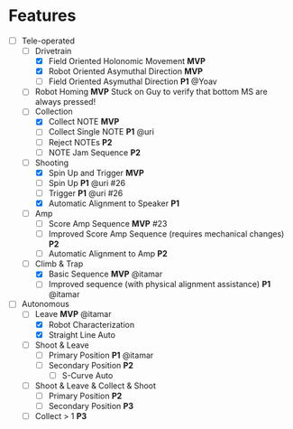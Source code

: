 # Features
- [ ] Tele-operated
  - [ ] Drivetrain
    - [x] Field Oriented Holonomic Movement **MVP**
    - [x] Robot Oriented Asymuthal Direction **MVP**
    - [ ] Field Oriented Asymuthal Direction **P1** @Yoav
  - [ ] Robot Homing **MVP** Stuck on Guy to verify that bottom MS are always pressed!
  - [ ] Collection
    - [x] Collect NOTE **MVP**
    - [ ] Collect Single NOTE **P1** @uri
    - [ ] Reject NOTEs **P2**
    - [ ] NOTE Jam Sequence **P2**
  - [ ] Shooting
    - [x] Spin Up and Trigger **MVP**
    - [ ] Spin Up **P1** @uri #26
    - [ ] Trigger **P1** @uri #26
    - [x] Automatic Alignment to Speaker **P1**
  - [ ] Amp
    - [ ] Score Amp Sequence **MVP** #23
    - [ ] Improved Score Amp Sequence (requires mechanical changes) **P2**
    - [ ] Automatic Alignment to Amp **P2**
  - [ ] Climb & Trap
    - [x] Basic Sequence **MVP** @itamar
    - [ ] Improved sequence (with physical alignment assistance) **P1** @itamar
- [ ] Autonomous
  - [ ] Leave **MVP** @itamar
    - [x] Robot Characterization
    - [x] Straight Line Auto
  - [ ] Shoot & Leave
    - [ ] Primary Position **P1** @itamar
    - [ ] Secondary Position **P2**
      - [ ] S-Curve Auto
  - [ ] Shoot & Leave & Collect & Shoot
    - [ ] Primary Position **P2**
    - [ ] Secondary Position **P3**
  - [ ] Collect > 1 **P3**
